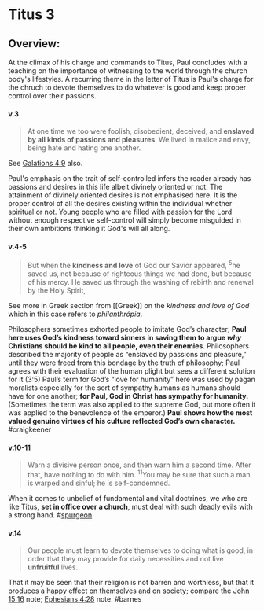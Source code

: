 # Titus 3

## Overview:
At the climax of his charge and commands to Titus, Paul concludes with a teaching on the importance of witnessing to the world through the church body's lifestyles. A recurring theme in the letter of Titus is Paul's charge for the chruch to devote themselves to do whatever is good and keep proper control over their passions. 


#### v.3
>At one time we too were foolish, disobedient, deceived, and **enslaved by all kinds of passions and pleasures**. We lived in malice and envy, being hate and hating one another.

See [Galations 4:9](Galations4.md#v.8-9) also.

Paul's emphasis on the trait of self-controlled infers the reader already has passions and desires in this life albeit divinely oriented or not. The attainment of divinely oriented desires is not emphasised here. It is the proper control of all the desires existing within the individual whether spiritual or not. Young people who are filled with passion for the Lord without enough respective self-control will simply become misguided in their own ambitions thinking it God's will all along. 

#### v.4-5
>But when the **kindness and love** of God our Savior appeared, <sup>5</sup>he saved us, not because of righteous things we had done, but because of his mercy. He saved us through the washing of rebirth and renewal by the Holy Spirit,

See more in Greek section from [[Greek]] on the *kindness and love of God* which in this case refers to *philanthrópia*.

Philosophers sometimes exhorted people to imitate God’s character; **Paul here uses God’s kindness toward sinners in saving them to argue *why* Christians should be kind to all people, even their enemies**. Philosophers described the majority of people as “enslaved by passions and pleasure,” until they were freed from this bondage by the truth of philosophy; Paul agrees with their evaluation of the human plight but sees a different solution for it (3:5)
Paul’s term for God’s “love for humanity” here was used by pagan moralists especially for the sort of sympathy humans as humans should have for one another; **for Paul, God in Christ has sympathy for humanity.** (Sometimes the term was also applied to the supreme God, but more often it was applied to the benevolence of the emperor.) **Paul shows how the most valued genuine virtues of his culture reflected God’s own character.**
#craigkeener 


#### v.10-11
>Warn a divisive person once, and then warn him a second time. After that, have nothing to do with him. <sup>11</sup>You may be sure that such a man is warped and sinful; he is self-condemned.

When it comes to unbelief of fundamental and vital doctrines, we who are like Titus, **set in office over a church**, must deal with such deadly evils with a strong hand.
#[spurgeon](https://www.spurgeongems.org/sermon/chs2416.pdf) 

#### v.14
>Our people must learn to devote themselves to doing what is good, in order that they may provide for daily necessities and not live **unfruitful** lives.

That it may be seen that their religion is not barren and worthless, but that it produces a happy effect on themselves and on society; compare the [John 15:16](John15#v.16) note; [Ephesians 4:28](Ephesians4#v.28) note.
#barnes 

